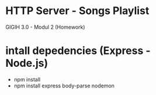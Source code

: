 # HTTP Server - Songs Playlist
GIGIH 3.0 - Modul 2 (Homework)

# intall depedencies (Express - Node.js)
* npm install
* npm install express body-parse nodemon
